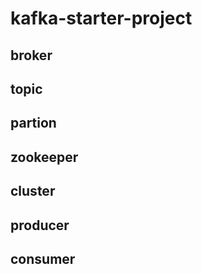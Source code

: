 # kafka-starter-project

## broker
## topic
## partion
## zookeeper
## cluster
## producer
## consumer
